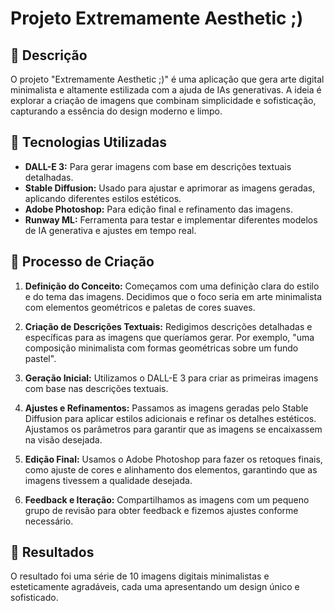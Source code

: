 # Projeto Extremamente Aesthetic ;)

## 📒 Descrição
O projeto "Extremamente Aesthetic ;)" é uma aplicação que gera arte digital minimalista e altamente estilizada com a ajuda de IAs generativas. A ideia é explorar a criação de imagens que combinam simplicidade e sofisticação, capturando a essência do design moderno e limpo.

## 🤖 Tecnologias Utilizadas
- **DALL-E 3:** Para gerar imagens com base em descrições textuais detalhadas.
- **Stable Diffusion:** Usado para ajustar e aprimorar as imagens geradas, aplicando diferentes estilos estéticos.
- **Adobe Photoshop:** Para edição final e refinamento das imagens.
- **Runway ML:** Ferramenta para testar e implementar diferentes modelos de IA generativa e ajustes em tempo real.

## 🧐 Processo de Criação
1. **Definição do Conceito:** Começamos com uma definição clara do estilo e do tema das imagens. Decidimos que o foco seria em arte minimalista com elementos geométricos e paletas de cores suaves.
  
2. **Criação de Descrições Textuais:** Redigimos descrições detalhadas e específicas para as imagens que queríamos gerar. Por exemplo, "uma composição minimalista com formas geométricas sobre um fundo pastel".

3. **Geração Inicial:** Utilizamos o DALL-E 3 para criar as primeiras imagens com base nas descrições textuais.

4. **Ajustes e Refinamentos:** Passamos as imagens geradas pelo Stable Diffusion para aplicar estilos adicionais e refinar os detalhes estéticos. Ajustamos os parâmetros para garantir que as imagens se encaixassem na visão desejada.

5. **Edição Final:** Usamos o Adobe Photoshop para fazer os retoques finais, como ajuste de cores e alinhamento dos elementos, garantindo que as imagens tivessem a qualidade desejada.

6. **Feedback e Iteração:** Compartilhamos as imagens com um pequeno grupo de revisão para obter feedback e fizemos ajustes conforme necessário.

## 🚀 Resultados
O resultado foi uma série de 10 imagens digitais minimalistas e esteticamente agradáveis, cada uma apresentando um design único e sofisticado.
